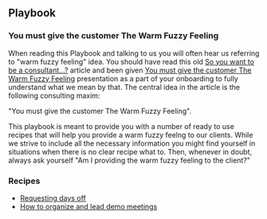 ## Playbook

### You must give the customer The Warm Fuzzy Feeling

When reading this Playbook and talking to us you will often hear us referring to "warm fuzzy feeling" idea. You should have read this old [So you want to be a consultant...?](http://www.unixwiz.net/techtips/be-consultant.html) article and been given [You must give the customer The Warm Fuzzy Feeling](https://docs.google.com/presentation/d/1ZgmWL8z5r3vQ8G0LZIT87Xz9YlJb9Yx2I0YJTr-rzgE/edit?usp=sharing) presentation as a part of your onboarding to fully understand what we mean by that. The central idea in the article is the following consulting maxim:

"You must give the customer The Warm Fuzzy Feeling". 

This playbook is meant to provide you with a number of ready to use recipes that will help you provide a warm fuzzy feelng to our clients. While we strive to include all the necessary information you might find yourself in situations when there is no clear recipe what to. Then, whenever in doubt, always ask yourself "Am I providing the warm fuzzy feeling to the client?"

### Recipes

- [Requesting days off](/days-off.md)
- [How to organize and lead demo meetings](/demo-meetings.md)
